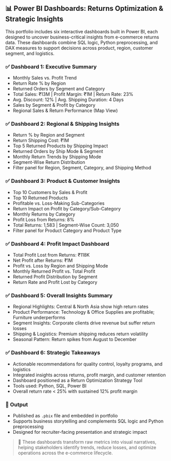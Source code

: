 ## 📊 Power BI Dashboards: Returns Optimization & Strategic Insights

This portfolio includes six interactive dashboards built in Power BI, each designed to uncover business-critical insights from e-commerce returns data. These dashboards combine SQL logic, Python preprocessing, and DAX measures to support decisions across product, region, customer segment, and logistics.

### ✅ Dashboard 1: Executive Summary
- Monthly Sales vs. Profit Trend  
- Return Rate % by Region  
- Returned Orders by Segment and Category  
- Total Sales: ₹13M | Profit Margin: ₹1M | Return Rate: 23%  
- Avg. Discount: 12% | Avg. Shipping Duration: 4 Days  
- Sales by Segment & Profit by Category  
- Regional Sales & Return Performance (Map View)

### ✅ Dashboard 2: Regional & Shipping Insights
- Return % by Region and Segment  
- Return Shipping Cost: ₹1M  
- Top 5 Returned Products by Shipping Impact  
- Returned Orders by Ship Mode & Segment  
- Monthly Return Trends by Shipping Mode  
- Segment-Wise Return Distribution  
- Filter panel for Region, Segment, Category, and Shipping Method

### ✅ Dashboard 3: Product & Customer Insights
- Top 10 Customers by Sales & Profit  
- Top 10 Returned Products  
- Profitable vs. Loss-Making Sub-Categories  
- Return Impact on Profit by Category/Sub-Category  
- Monthly Returns by Category  
- Profit Loss from Returns: 8%  
- Total Returns: 1,583 | Segment-Wise Count: 3,050  
- Filter panel for Product Category and Product Type

### ✅ Dashboard 4: Profit Impact Dashboard
- Total Profit Lost from Returns: ₹118K  
- Net Profit after Returns: ₹1M  
- Profit vs. Loss by Region and Shipping Mode  
- Monthly Returned Profit vs. Total Profit  
- Returned Profit Distribution by Segment  
- Return Rate and Profit Lost by Category

### ✅ Dashboard 5: Overall Insights Summary
- Regional Highlights: Central & North Asia show high return rates  
- Product Performance: Technology & Office Supplies are profitable; Furniture underperforms  
- Segment Insights: Corporate clients drive revenue but suffer return losses  
- Shipping & Logistics: Premium shipping reduces return volatility  
- Seasonal Pattern: Return spikes from August to December

### ✅ Dashboard 6: Strategic Takeaways
- Actionable recommendations for quality control, loyalty programs, and logistics  
- Integrated insights across returns, profit margin, and customer retention  
- Dashboard positioned as a Return Optimization Strategy Tool  
- Tools used: Python, SQL, Power BI  
- Overall return rate < 25% with sustained 12% profit margin

### 💾 Output
- Published as `.pbix` file and embedded in portfolio  
- Supports business storytelling and complements SQL logic and Python preprocessing  
- Designed for recruiter-facing presentation and strategic impact

> 📌 These dashboards transform raw metrics into visual narratives, helping stakeholders identify trends, reduce losses, and optimize operations across the e-commerce lifecycle.
